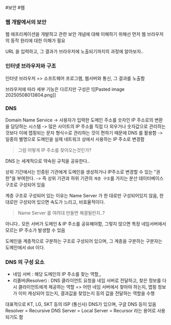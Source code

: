 #보안 #웹
### 웹 개발에서의 보안
웹 애프리케이션을 개발하고 관련 보안 개념에 대해 이해하기 위해선 먼저 웹 브라우저의 동작 원리에 대한 이해가 필요

URL 을 입력하고, 그 결과가 브라우저에 노출되기까지의 과정에 알아보자..

### 인터넷 브라우저와 구조
인터넷 브라우저 
=> 소프트웨어 프로그램, 웹서버와 통신, 그 결과를 노출함

브라우저에 따라 세부 기능은 다르지만 구성은 
![[Pasted image 20250508013804.png]]

### DNS
Domain Name Service
-> 사용자가 입력한 도메인 주소를 숫자인 IP 주소로의 변환을 담당하는 시스템
-> 많은 사이트의 IP 주소를 직접 다 외우거나 숫자값으로 관리하는 것보다 이에 맵핑되는 문자 형식ㅇ로 관리하는 것이 편하기 때문에 DNS 를 활용함
-> 일종의 별명으로 도메인을 실제 네트워크 상에서 사용하는 IP 주소로 변경함 

> 그럼 어떻게 IP 주소를 찾아오는것인가? 

DNS 는 세계적으로 약속된 규칙을 공유한다..

상위 기간에서는 인증된 기관에게 도메인을 생성하거나 IP주소로 변경할 수 있는 "권한"을 부여한다.
-> 즉 상위 기관과 하위 기관의 `계층 구조`를 가지는 분산 데이터베이스 구조로 구성되어 있음

계층 구조로 구성되어 있는 이유는 Name Server 가 한 대로만 구성되어있지 않음, 한대로만 구성되어 있으면 속도가 느리고, 비효율적이다. 

> Name Server 를 여려대 만들면 해결될런지..? 

아니다.. 모든 서버가 도메인 & IP 주소를 공유해야함, 그렇지 않으면 특정 네임서버에서 모르는 IP 주소가 발생할 수 있음

도메인을 계층적으로 구분하는 구조로 구성되어 있으며, 그 계층을 구분하는 구분자는 도메인에서 dot 이다. 

### DNS 의 구성 요소
- 네임 서버 : 해당 도메인의 IP 주소를 찾는 역할,,
- 리졸버(Resolver) : DNS 클라이언트 요청을 네임 서버로 전달하고, 찾은 정보를 다시 클라이언트에게 제공하는 역할
=> 어떤 네임 서버에서 찾아야 하는지, 맵핑 정보가 이미 캐싱되어 있는지, 결과값을 찾았는지 등의 값을 전달하는 역할을 수행

대표적으로 KT, LG, SKT 등의 ISP (통신사) DNS가 있으며, 구글 DNS 등이 있음
Resolver = Recursive DNS Server = Local Server = Recursor 라는 용어로 사용되기도 함
